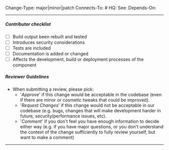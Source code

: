<!-- You can remove tags that do not apply. -->
Change-Type: major|minor|patch <!-- The change type of this PR -->
Connects-To: # <!-- waffle convention to track a PR's status through its connected, open issue -->
HQ: <url> <!-- Refer to open HQ ticket or spec in resin-io/hq -->
See: <url> <!-- Refer to any external resource, like a PR, document or discussion -->
Depends-On: <url> <!-- This change depends on a PR to get merged/deployed first -->

---
##### Contributor checklist
<!-- For completed items, change [ ] to [x].  -->
- [ ] Build output been rebuilt and tested
- [ ] Introduces security considerations
- [ ] Tests are included
- [ ] Documentation is added or changed
- [ ] Affects the development, build or deployment processes of the component

##### Reviewer Guidelines
- When submitting a review, please pick:
  - '*Approve*' if this change would be acceptable in the codebase (even if there are minor or cosmetic tweaks that could be improved).
  - '*Request Changes*' if this change would not be acceptable in our codebase (e.g. bugs, changes that will make development harder in future, security/performance issues, etc).
  - '*Comment*' if you don't feel you have enough information to decide either way (e.g. if you have major questions, or you don't understand the context of the change sufficiently to fully review yourself, but want to make a comment)
---

